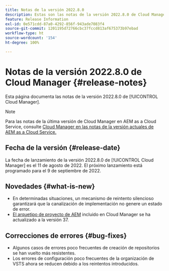 ```yaml
---
title: Notas de la versión 2022.8.0
description: Estas son las notas de la versión 2022.8.0 de Cloud Manager.
feature: Release Information
exl-id: 0e571cdd-87a0-4292-856f-943ade7083f4
source-git-commit: 1201195d72766cbc37fccd813af675373b97ebad
workflow-type: ht
source-wordcount: '154'
ht-degree: 100%

---
```


# Notas de la versión 2022.8.0 de Cloud Manager {#release-notes}

Esta página documenta las notas de la versión 2022.8.0 de [!UICONTROL Cloud Manager].

>[!NOTE]
>
>Para las notas de la última versión de Cloud Manager en AEM as a Cloud Service, consulte [Cloud Manager en las notas de la versión actuales de AEM as a Cloud Service.](https://experienceleague.adobe.com/docs/experience-manager-cloud-service/content/implementing/using-cloud-manager/release-notes-cloud-manager/release-notes-cm-current.html?lang=es)

## Fecha de la versión {#release-date}

La fecha de lanzamiento de la versión 2022.8.0 de [!UICONTROL Cloud Manager] es el 11 de agosto de 2022. El próximo lanzamiento está programado para el 9 de septiembre de 2022.

## Novedades {#what-is-new}

* En determinadas situaciones, un mecanismo de reintento silencioso garantizará que la canalización de implementación no genere un estado de error.
* [El arquetipo de proyecto de AEM](https://experienceleague.adobe.com/docs/experience-manager-core-components/using/developing/archetype/overview.html?lang=es) incluido en Cloud Manager se ha actualizado a la versión 37.

## Correcciones de errores {#bug-fixes}

* Algunos casos de errores poco frecuentes de creación de repositorios se han vuelto más resistentes.
* Los errores de configuración poco frecuentes de la organización de VSTS ahora se reducen debido a los reintentos introducidos.
